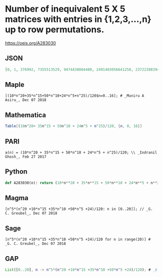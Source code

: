 # Number of inequivalent 5 X 5 matrices with entries in \{1,2,3,\.\.\.,n\} up to row permutations\.
https://oeis.org/A283030
## JSON
```JSON
[0, 1, 376992, 7355513529, 9474438804480, 2491483056641250, 237223883948569056, 11182222570880983622, 314920519245916176384, 5983496429606726016735, 83341666958337500020000, 902948225666983587054711, 7950004204832195461143552, 58805000552467321853765064]
```
## Maple
```Maple
[(10*n^20+35*n^15+50*n^10+24*n^5+n^25)/120$n=0..16]; # _Muniru A Asiru_, Dec 07 2018
```
## Mathematica
```Mathematica
Table[(10n^20+ 35n^15 + 50n^10 + 24n^5 + n^25)/120, {n, 0, 16}]
```
## PARI
```PARI
a(n) = (10*n^20 + 35*n^15 + 50*n^10 + 24*n^5 + n^25)/120; \\ _Indranil Ghosh_, Feb 27 2017
```
## Python
```Python
def A283030(n): return (10*n**20 + 35*n**15 + 50*n**10 + 24*n**5 + n**25)/120 # _Indranil Ghosh_, Feb 27 2017
```
## Magma
```Magma
[n^5*(n^20 +10*n^15 +35*n^10 +50*n^5 +24)/120: n in [0..20]]; // _G. C. Greubel_, Dec 07 2018
```
## Sage
```Sage
[n^5*(n^20 +10*n^15 +35*n^10 +50*n^5 +24)/120 for n in range(20)] # _G. C. Greubel_, Dec 07 2018
```
## GAP
```GAP
List([0..20], n -> n^5*(n^20 +10*n^15 +35*n^10 +50*n^5 +24)/120); # _G. C. Greubel_, Dec 07 2018
```
